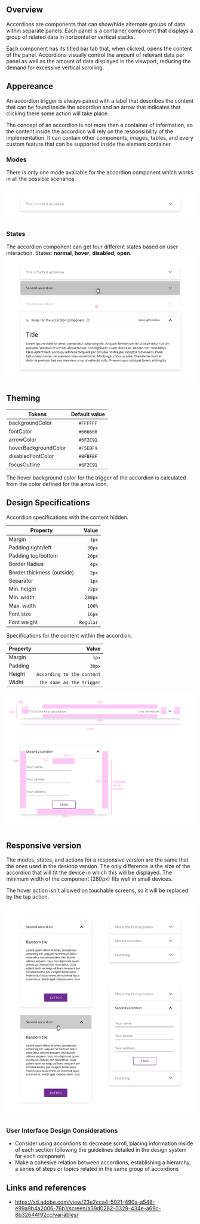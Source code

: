 ## Overview

Accordions are components that can show/hide alternate groups of data within separate panels. Each panel is a container component that displays a group of related data in horizontal or vertical stacks.

Each component has its titled bar tab that, when clicked, opens the content of the panel. Accordions visually control the amount of relevant data per panel as well as the amount of data displayed in the viewport, reducing the demand for excessive vertical scrolling.

## Appereance

An accordion trigger is always paired with a label that describes the content that can be found inside the accordion and an arrow that indicates that clicking there some action will take place.

The concept of an accordion is not more than a container of information, so the content inside the accordion will rely on the responsibility of the implementation. It can contain other components, images, tables, and every custom feature that can be supported inside the element container.

### Modes

There is only one mode available for the accordion component which works in all the possible scenarios.

![Accordion modes example](images/accordion_modes.png)

### States

The accordion component can get four different states based on user interaction.
States: **normal**, **hover**, **disabled**, **open**.
![Accordion states example](images/accordion_states.png)

## Theming

| Tokens               | Default value |
| -------------------- | :-----------: |
| backgroundColor      |   `#FFFFFF`   |
| fontColor            |   `#666666`   |
| arrowColor           |   `#6F2C91`   |
| hoverBackgroundColor |   `#F5EBF9`   |
| disabledFontColor    |   `#BFBFBF`   |
| focusOutline         |   `#6F2C91`   |

The hover background color for the trigger of the accordion is calculated from the color defined for the arrow icon.

## Design Specifications

Accordion specifications with the content hidden.

| Property                   |     Value |
| -------------------------- | --------: |
| Margin                     |     `1px` |
| Padding right/left         |    `30px` |
| Padding top/bottom         |    `20px` |
| Border Radius              |     `4px` |
| Border thickness (outside) |     `2px` |
| Separator                  |     `1px` |
| Min. height                |    `72px` |
| Min. width                 |   `280px` |
| Max. width                 |    `100%` |
| Font size                  |    `16px` |
| Font weight                | `Regular` |

Specifications for the content within the accordion.

| Property |                      Value |
| -------- | -------------------------: |
| Margin   |                      `1px` |
| Padding  |                     `30px` |
| Height   | `According to the content` |
| Widht    |  `The same as the trigger` |

![Accordion states example](images/accordion_specs.png)

## Responsive version

The modes, states, and actions for a responsive version are the same that the ones used in the desktop version. The only difference is the size of the accordion that will fit the device in which this will be displayed.
The minimum width of the component (280px) fits well in small devices.

The hover action isn't allowed on touchable screens, so it will be replaced by the tap action.

![Accordion responsive version](images/accordion_responsive.png)

### User Interface Design Considerations

- Consider using accordions to decrease scroll, placing information inside of each section following the guidelines detailed in the design system for each component
- Make a cohesive relation between accordions, establishing a hierarchy, a series of steps or topics related in the same group of accordions

## Links and references

- https://xd.adobe.com/view/23e2cca4-5021-490a-a548-e99a9b4a2006-76b1/screen/a39d0282-0329-434e-a69c-8b32644f92cc/variables/

